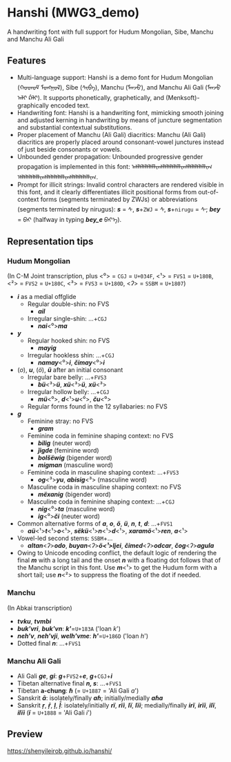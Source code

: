 # Hanshi (MWG3_demo)
A handwriting font with full support for Hudum Mongolian, Sibe, Manchu and Manchu Ali Gali

## Features
* Multi-language support: Hanshi is a demo font for Hudum Mongolian (ᠬᠤᠳᠦᠮ᠋ ᠮᠣᠩᠭᠣᠯ), Sibe (ᠰᡳᠪᡝ), Manchu (ᠮᠠᠨᠵᡠ), and Manchu Ali Gali (ᠮᠠᠨᠵᡠ ᠠᠯᡳ ᡬᠠᠯᡳ). It supports phonetically, graphetically, and (Menksoft)-graphically encoded text.
* Handwriting font: Hanshi is a handwriting font, mimicking smooth joining and adjusted kerning in handwriting by means of juncture segmentation and substantial contextual substitutions.
* Proper placement of Manchu (Ali Gali) diacritics: Manchu (Ali Gali) diacritics are properly placed around consonant-vowel junctures instead of just beside consonants or vowels.
* Unbounded gender propagation: Unbounded progressive gender propagation is implemented in this font: ᠠᠯᠯᠯᠯᠯᠯᠯᠯᠯᠯᠯᠢᠭᠯᠯᠯᠯᠯᠯᠯᠯᠯᠯᠯᠢᠭᠯᠯᠯᠯᠯᠯᠯᠯᠯᠯᠯᠢᠭ ᠡᠯᠯᠯᠯᠯᠯᠯᠯᠯᠯᠯᠢᠭᠯᠯᠯᠯᠯᠯᠯᠯᠯᠯᠯᠢᠭᠯᠯᠯᠯᠯᠯᠯᠯᠯᠯᠯᠢᠭ.
* Prompt for illicit strings: Invalid control characters are rendered visible in this font, and it clearly differentiates illicit positional forms from out-of-context forms (segments terminated by ZWJs) or abbreviations (segments terminated by nirugus): ***s*** = ᠰ, ***s***+`ZWJ` = ᠰ‍, ***s***+`nirugu` = ᠰ᠊; ***bey*** = ᠪᠡᠶ (halfway in typing ***bey_e*** ᠪᠡᠶ᠎ᠡ).

## Representation tips
### Hudum Mongolian
(In C-M Joint transcription, plus \<⁰\> = `CGJ` = `U+034F`, \<¹\> = `FVS1` = `U+180B`, \<²\> = `FVS2` = `U+180C`, \<³\> = `FVS3` = `U+180D`, \<*ʔ*\> = `SSBM` = `U+1807`)
* ***i*** as a medial offglide
	* Regular double-shin: no FVS
		* ***ail***
	* Irregular single-shin: ...+`CGJ`
		* ***nai***\<⁰\>***ma***
* ***y***
	* Regular hooked shin: no FVS
		* ***mayig***
	* Irregular hookless shin: ...+`CGJ`
		* ***namay***\<⁰\>***i***, ***čimay***\<⁰\>***i***
* (*o*), ***u***, (*ö*), ***ü*** after an initial consonant
	* Irregular bare belly: ...+`FVS3`
		* ***bü***\<³\>***ü***, ***xü***\<³\>***ü***, ***xü***\<³\>
	* Irregular hollow belly: ...+`CGJ`
		* ***mü***\<⁰\>, ***d***\<¹\>***u***\<⁰\>, ***ču***\<⁰\>
	* Regular forms found in the 12 syllabaries: no FVS
* ***g***
	* Feminine stray: no FVS
		* ***gram***
	* Feminine coda in feminine shaping context: no FVS
		* ***bilig*** (neuter word)
		* ***ǰigde*** (feminine word)
		* ***bolšëwig*** (bigender word)
		* ***migman*** (masculine word)
	* Feminine coda in masculine shaping context: ...+`FVS3`
		* ***og***\<³\>***yu***, ***abisig***\<³\> (masculine word)
	* Masculine coda in masculine shaping context: no FVS
		* ***mëxanig*** (bigender word)
	* Masculine coda in feminine shaping context: ...+`CGJ`
		* ***nig***\<⁰\>***ta*** (masculine word)
		* ***ig***\<⁰\>***či*** (neuter word)
* Common alternative forms of ***a***, ***o***, ***ö***, ***ü***, ***n***, ***t***, ***d***: ...+`FVS1`
	* ***aü***\<¹\>***t***\<¹\>***o***\<¹\>, ***sëkü***\<¹\>***n***\<¹\>***d***\<¹\>, ***xaramö***\<¹\>***ren***, ***a***\<¹\>
* Vowel-led second stems: `SSBM`+...
	* ***altan***\<*ʔ*\>***odo***, ***buyan***\<*ʔ*\>***ö\<¹\>ljei***, ***čimed***\<*ʔ*\>***odcar***, ***čog***\<*ʔ*\>***agula***
* Owing to Unicode encoding conflict, the default logic of rendering the final ***m*** with a long tail and the onset ***n*** with a floating dot follows that of the Manchu script in this font. Use ***m***\<¹\> to get the Hudum form with a short tail; use ***n***\<²\> to suppress the floating of the dot if needed.

### Manchu
(In Abkai transcription)
* ***tvku***, ***tvmbi***
* ***buk'vri***, ***buk'vn***: ***k'***=`U+183A` ('loan *k*')
* ***neh'v***, ***neh'vji***, ***welh'vme***: ***h'***=`U+186D` ('loan *h*')
* Dotted final ***n***: ...+`FVS1`

### Manchu Ali Gali
* Ali Gali ***ge***, ***gi***: ***g***+`FVS2`+***e***, ***g***+`CGJ`+***i***
* Tibetan alternative final ***n, s***: ...+`FVS1`
* Tibetan **a-chung**: ***ɦ*** (= `U+1887` = 'Ali Gali *a*')
* Sanskrit ***ā***: isolately/finally ***aɦ***; initially/medially ***aɦa***
* Sanskrit ***ṛ***, ***ṝ***, ***ḷ***, ***ḹ***: isolately/initially ***rï***, ***rïi***, ***lï***, ***lïi***; medially/finally ***irï***, ***irïi***, ***ilï***, ***ilïi*** (***ï***  = `U+1888` = 'Ali Gali *i*')

## Preview
https://shenyileirob.github.io/hanshi/
